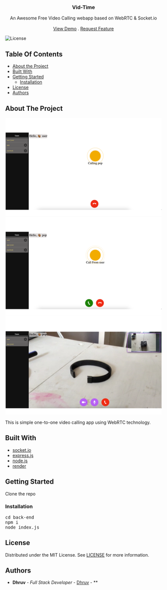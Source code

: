 <br/>
<p align="center">
  <h3 align="center">Vid-Time</h3>

  <p align="center">
    An Awesome Free Video Calling webapp based on WebRTC & Socket.io
    <br/>
    <br/>
    <a href="https://vid-time.onrender.com">View Demo</a>
    .
    <a href="https://github.com/dhruv160410116084/vid-time/issues">Request Feature</a>
  </p>
</p>

![License](https://img.shields.io/github/license/dhruv160410116084/vid-time) 

## Table Of Contents

* [About the Project](#about-the-project)
* [Built With](#built-with)
* [Getting Started](#getting-started)
  * [Installation](#installation)
* [License](#license)
* [Authors](#authors)


## About The Project
![demo1](screen-shots/Screenshot%202023-04-09%20at%202.36.50%20PM.png)
![demo2](screen-shots/Screenshot%202023-04-09%20at%202.37.00%20PM.png)
![demo3](screen-shots/Screenshot%202023-04-09%20at%204.09.49%20PM.png)

This is simple one-to-one video calling app using WebRTC technology.

## Built With



* [socket.io]()
* [express.js]()
* [node.js]()
* [render]()

## Getting Started

Clone the repo

### Installation
<pre>
cd back-end
npm i
node index.js
</pre>


## License

Distributed under the MIT License. See [LICENSE](https://github.com/dhruv160410116084/vid-time/blob/main/LICENSE.md) for more information.

## Authors

* **Dhruv** - *Full Stack Developer* - [Dhruv](https://github.com/dhruv160410116084) - **

